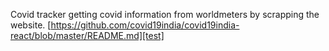 Covid tracker getting covid information from worldmeters by scrapping the website.
[https://github.com/covid19india/covid19india-react/blob/master/README.md][test]
